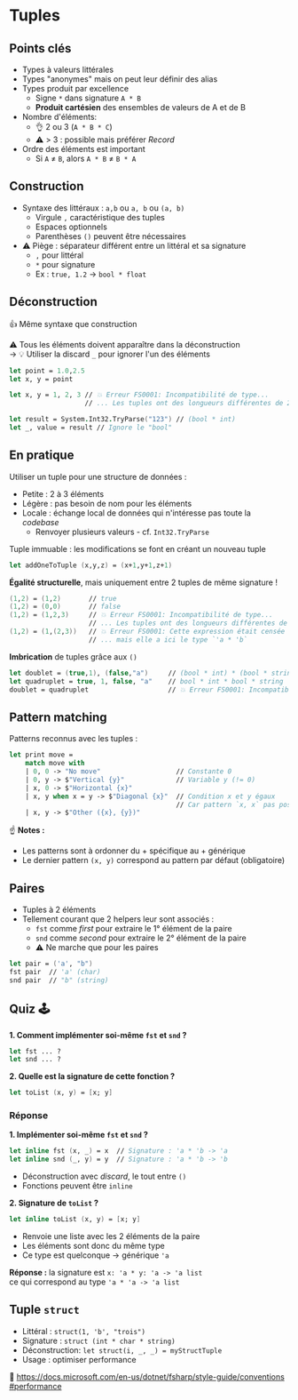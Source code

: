 # Tuples

## Points clés

* Types à valeurs littérales
* Types "anonymes" mais on peut leur définir des alias
* Types produit par excellence
  * Signe `*` dans signature `A * B`
  * **Produit cartésien** des ensembles de valeurs de A et de B
* Nombre d'éléments:
  * 👌 2 ou 3 (`A * B * C`)
  * :warning: > 3 : possible mais préférer _Record_
* Ordre des éléments est important
  * Si `A` ≠ `B`, alors `A * B` ≠ `B * A`

## Construction

* Syntaxe des littéraux : `a,b` ou `a, b` ou `(a, b)`
  * Virgule `,` caractéristique des tuples
  * Espaces optionnels
  * Parenthèses `()` peuvent être nécessaires
* :warning: Piège : séparateur différent entre un littéral et sa signature
  * `,` pour littéral
  * `*` pour signature
  * Ex : `true, 1.2` → `bool * float`

## Déconstruction

👍 Même syntaxe que construction

:warning: Tous les éléments doivent apparaître dans la déconstruction\
→ 💡 Utiliser la discard `_` pour ignorer l'un des éléments

```fsharp
let point = 1.0,2.5
let x, y = point

let x, y = 1, 2, 3 // 💥 Erreur FS0001: Incompatibilité de type...
                   // ... Les tuples ont des longueurs différentes de 2 et 3

let result = System.Int32.TryParse("123") // (bool * int)
let _, value = result // Ignore le "bool"
```

## En pratique

Utiliser un tuple pour une structure de données :

* Petite : 2 à 3 éléments
* Légère : pas besoin de nom pour les éléments
* Locale : échange local de données qui n'intéresse pas toute la _codebase_
  * Renvoyer plusieurs valeurs - cf. `Int32.TryParse`

Tuple immuable : les modifications se font en créant un nouveau tuple

```fsharp
let addOneToTuple (x,y,z) = (x+1,y+1,z+1)
```

**Égalité structurelle**, mais uniquement entre 2 tuples de même signature !

```fsharp
(1,2) = (1,2)       // true
(1,2) = (0,0)       // false
(1,2) = (1,2,3)     // 💥 Erreur FS0001: Incompatibilité de type...
                    // ... Les tuples ont des longueurs différentes de 2 et 3
(1,2) = (1,(2,3))   // 💥 Erreur FS0001: Cette expression était censée avoir le type `int`
                    // ... mais elle a ici le type `'a * 'b`
```

**Imbrication** de tuples grâce aux `()`

```fsharp
let doublet = (true,1), (false,"a")     // (bool * int) * (bool * string) → pair de pairs
let quadruplet = true, 1, false, "a"    // bool * int * bool * string     → quadruplet
doublet = quadruplet                    // 💥 Erreur FS0001: Incompatibilité de type...
```

## Pattern matching

Patterns reconnus avec les tuples :

```fsharp
let print move =
    match move with
    | 0, 0 -> "No move"                   // Constante 0
    | 0, y -> $"Vertical {y}"             // Variable y (!= 0)
    | x, 0 -> $"Horizontal {x}"
    | x, y when x = y -> $"Diagonal {x}"  // Condition x et y égaux
                                          // Car pattern `x, x` pas possible ❗
    | x, y -> $"Other ({x}, {y})"
```

☝ **Notes :**

* Les patterns sont à ordonner du + spécifique au + générique
* Le dernier pattern `(x, y)` correspond au pattern par défaut (obligatoire)

## Paires

* Tuples à 2 éléments
* Tellement courant que 2 helpers leur sont associés :
  * `fst` comme _first_ pour extraire le 1° élément de la paire
  * `snd` comme _second_ pour extraire le 2° élément de la paire
  * :warning:️ Ne marche que pour les paires

```fsharp
let pair = ('a', "b")
fst pair  // 'a' (char)
snd pair  // "b" (string)
```

## Quiz 🕹️

**1. Comment implémenter soi-même `fst` et `snd` ?**

```fsharp
let fst ... ?
let snd ... ?
```

**2. Quelle est la signature de cette fonction ?**

```fsharp
let toList (x, y) = [x; y]
```

### Réponse

**1. Implémenter soi-même `fst` et `snd` ?**

```fsharp
let inline fst (x, _) = x  // Signature : 'a * 'b -> 'a
let inline snd (_, y) = y  // Signature : 'a * 'b -> 'b
```

* Déconstruction avec _discard_, le tout entre `()`
* Fonctions peuvent être `inline`

**2. Signature de `toList` ?**

```fsharp
let inline toList (x, y) = [x; y]
```

* Renvoie une liste avec les 2 éléments de la paire
* Les éléments sont donc du même type
* Ce type est quelconque → générique `'a`

**Réponse :** la signature est `x: 'a * y: 'a -> 'a list` \
ce qui correspond au type `'a * 'a -> 'a list`

## Tuple `struct`

* Littéral : `struct(1, 'b', "trois")`
* Signature : `struct (int * char * string)`
* Déconstruction: `let struct(i, _, _) = myStructTuple`
* Usage : optimiser performance

🔗 [https://docs.microsoft.com/en-us/dotnet/fsharp/style-guide/conventions #performance](https://docs.microsoft.com/en-us/dotnet/fsharp/style-guide/conventions#performance)
